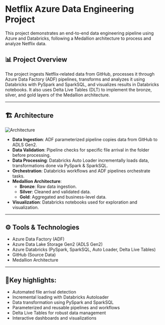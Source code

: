 # Netflix Azure Data Engineering Project

This project demonstrates an end-to-end data engineering pipeline using Azure and Databricks, following a Medallion architecture to process and analyze Netflix data.

## 📊 Project Overview

The project ingests Netflix-related data from GitHub, processes it through Azure Data Factory (ADF) pipelines, transforms and analyzes it using Databricks with PySpark and SparkSQL, and visualizes results in Databricks notebooks. It also uses Delta Live Tables (DLT) to implement the bronze, silver, and gold layers of the Medallion architecture.

---

## 🏗️ Architecture

![Architecture](https://github.com/user-attachments/assets/c1556b47-4dae-4605-bb61-6c9e33ad95e6)


- **Data Ingestion**: ADF parameterized pipeline copies data from GitHub to ADLS Gen2.
- **Data Validation**: Pipeline checks for specific file arrival in the folder before processing.
- **Data Processing**: Databricks Auto Loader incrementally loads data, transformations done via PySpark & SparkSQL.
- **Orchestration**: Databricks workflows and ADF pipelines orchestrate tasks.
- **Medallion Architecture**:
  - **Bronze**: Raw data ingestion.
  - **Silver**: Cleaned and validated data.
  - **Gold**: Aggregated and business-level data.
- **Visualization**: Databricks notebooks used for exploration and visualization.

---

## ⚙️ Tools & Technologies

- Azure Data Factory (ADF)
- Azure Data Lake Storage Gen2 (ADLS Gen2)
- Azure Databricks (PySpark, SparkSQL, Auto Loader, Delta Live Tables)
- GitHub (Source Data)
- Medallion Architecture

---

## 🔑Key highlights:
- Automated file arrival detection
- Incremental loading with Databricks Autoloader
- Data transformation using PySpark and SparkSQL
- Parameterized and reusable pipelines and workflows
- Delta Live Tables for robust data management
- Interactive dashboards and visualizations
